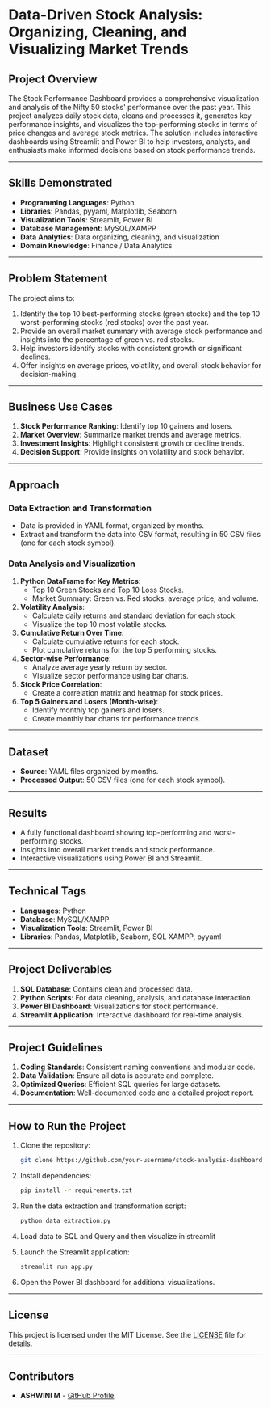# Data-Driven Stock Analysis: Organizing, Cleaning, and Visualizing Market Trends

## Project Overview
The Stock Performance Dashboard provides a comprehensive visualization and analysis of the Nifty 50 stocks' performance over the past year. This project analyzes daily stock data, cleans and processes it, generates key performance insights, and visualizes the top-performing stocks in terms of price changes and average stock metrics. The solution includes interactive dashboards using Streamlit and Power BI to help investors, analysts, and enthusiasts make informed decisions based on stock performance trends.

---

## Skills Demonstrated
- **Programming Languages**: Python
- **Libraries**: Pandas, pyyaml, Matplotlib, Seaborn
- **Visualization Tools**: Streamlit, Power BI
- **Database Management**: MySQL/XAMPP
- **Data Analytics**: Data organizing, cleaning, and visualization
- **Domain Knowledge**: Finance / Data Analytics

---

## Problem Statement
The project aims to:
1. Identify the top 10 best-performing stocks (green stocks) and the top 10 worst-performing stocks (red stocks) over the past year.
2. Provide an overall market summary with average stock performance and insights into the percentage of green vs. red stocks.
3. Help investors identify stocks with consistent growth or significant declines.
4. Offer insights on average prices, volatility, and overall stock behavior for decision-making.

---

## Business Use Cases
1. **Stock Performance Ranking**: Identify top 10 gainers and losers.
2. **Market Overview**: Summarize market trends and average metrics.
3. **Investment Insights**: Highlight consistent growth or decline trends.
4. **Decision Support**: Provide insights on volatility and stock behavior.

---

## Approach
### Data Extraction and Transformation
- Data is provided in YAML format, organized by months.
- Extract and transform the data into CSV format, resulting in 50 CSV files (one for each stock symbol).

### Data Analysis and Visualization
1. **Python DataFrame for Key Metrics**:
    - Top 10 Green Stocks and Top 10 Loss Stocks.
    - Market Summary: Green vs. Red stocks, average price, and volume.
2. **Volatility Analysis**:
    - Calculate daily returns and standard deviation for each stock.
    - Visualize the top 10 most volatile stocks.
3. **Cumulative Return Over Time**:
    - Calculate cumulative returns for each stock.
    - Plot cumulative returns for the top 5 performing stocks.
4. **Sector-wise Performance**:
    - Analyze average yearly return by sector.
    - Visualize sector performance using bar charts.
5. **Stock Price Correlation**:
    - Create a correlation matrix and heatmap for stock prices.
6. **Top 5 Gainers and Losers (Month-wise)**:
    - Identify monthly top gainers and losers.
    - Create monthly bar charts for performance trends.

---

## Dataset
- **Source**: YAML files organized by months.
- **Processed Output**: 50 CSV files (one for each stock symbol).

---

## Results
- A fully functional dashboard showing top-performing and worst-performing stocks.
- Insights into overall market trends and stock performance.
- Interactive visualizations using Power BI and Streamlit.

---

## Technical Tags
- **Languages**: Python
- **Database**: MySQL/XAMPP
- **Visualization Tools**: Streamlit, Power BI
- **Libraries**: Pandas, Matplotlib, Seaborn, SQL XAMPP, pyyaml

---

## Project Deliverables
1. **SQL Database**: Contains clean and processed data.
2. **Python Scripts**: For data cleaning, analysis, and database interaction.
3. **Power BI Dashboard**: Visualizations for stock performance.
4. **Streamlit Application**: Interactive dashboard for real-time analysis.

---

## Project Guidelines
1. **Coding Standards**: Consistent naming conventions and modular code.
2. **Data Validation**: Ensure all data is accurate and complete.
3. **Optimized Queries**: Efficient SQL queries for large datasets.
4. **Documentation**: Well-documented code and a detailed project report.

---

## How to Run the Project
1. Clone the repository:
    ```bash
    git clone https://github.com/your-username/stock-analysis-dashboard.git
    ```
2. Install dependencies:
    ```bash
    pip install -r requirements.txt
    ```
3. Run the data extraction and transformation script:
    ```bash
    python data_extraction.py

4. Load data to SQL and Query and then visualize in streamlit
   
4. Launch the Streamlit application:
    ```bash
    streamlit run app.py
    ```
5. Open the Power BI dashboard for additional visualizations.

---

## License
This project is licensed under the MIT License. See the [LICENSE](LICENSE) file for details.

---

## Contributors
- **ASHWINI M** - [GitHub Profile](https://github.com/ashwini98)
